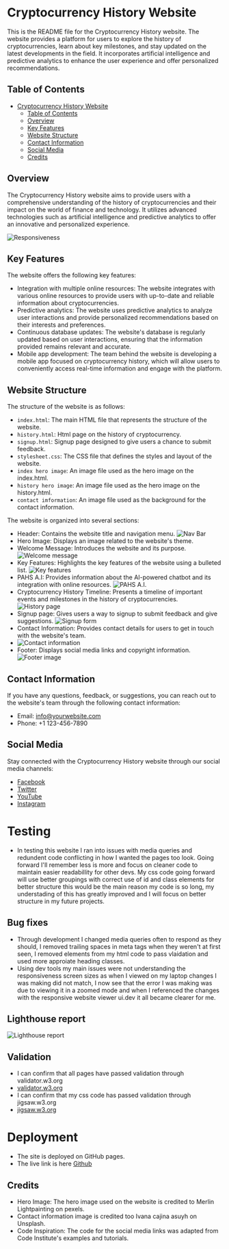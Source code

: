 # Cryptocurrency History Website

This is the README file for the Cryptocurrency History website. The website provides a platform for users to explore the history of cryptocurrencies, learn about key milestones, and stay updated on the latest developments in the field. It incorporates artificial intelligence and predictive analytics to enhance the user experience and offer personalized recommendations.

## Table of Contents

- [Cryptocurrency History Website](#cryptocurrency-history-website)
  - [Table of Contents](#table-of-contents)
  - [Overview](#overview)
  - [Key Features](#key-features)
  - [Website Structure](#website-structure)
  - [Contact Information](#contact-information)
  - [Social Media](#social-media)
  - [Credits](#credits)

## Overview

The Cryptocurrency History website aims to provide users with a comprehensive understanding of the history of cryptocurrencies and their impact on the world of finance and technology. It utilizes advanced technologies such as artificial intelligence and predictive analytics to offer an innovative and personalized experience.

![Responsiveness](./assets/images/Responsive%20image%20fix.png)

## Key Features

The website offers the following key features:

- Integration with multiple online resources: The website integrates with various online resources to provide users with up-to-date and reliable information about cryptocurrencies.
- Predictive analytics: The website uses predictive analytics to analyze user interactions and provide personalized recommendations based on their interests and preferences.
- Continuous database updates: The website's database is regularly updated based on user interactions, ensuring that the information provided remains relevant and accurate.
- Mobile app development: The team behind the website is developing a mobile app focused on cryptocurrency history, which will allow users to conveniently access real-time information and engage with the platform.

## Website Structure

The structure of the website is as follows:

- `index.html`: The main HTML file that represents the structure of the website.
- `history.html`: Html page on the history of cryptocurrency.
- `signup.html`: Signup page designed to give users a chance to submit feedback.
- `stylesheet.css`: The CSS file that defines the styles and layout of the website.
- `index hero image`: An image file used as the hero image on the index.html.
- `history hero image`: An image file used as the hero image on the history.html.
- `contact imformation`: An image file used as the background for the contact information.

The website is organized into several sections:

- Header: Contains the website title and navigation menu.
  ![Nav Bar](./assets/images/Header%20navbar.png)
- Hero Image: Displays an image related to the website's theme.
- Welcome Message: Introduces the website and its purpose.
  ![Welcome message](./assets/images/Welcome%20message%20fix.png)
- Key Features: Highlights the key features of the website using a bulleted list.
  ![Key features](./assets/images/Key%20features.png)
- PAHS A.I: Provides information about the AI-powered chatbot and its integration with online resources.
  ![PAHS A.I.](./assets/images/PAHS%20A.I.png)
- Cryptocurrency History Timeline: Presents a timeline of important events and milestones in the history of cryptocurrencies.
  ![History page](./assets/images/History%20page%20image%20fix.png)
- Signup page: Gives users a way to signup to submit feedback and give suggestions.
  ![Signup form](./assets/images/Signup%20form.jpg)
- Contact Information: Provides contact details for users to get in touch with the website's team.
- ![Contact information](./assets/images/Contact%20information.jpg)
- Footer: Displays social media links and copyright information.
  ![Footer image](./assets/images/Footer%20image.jpg)

## Contact Information

If you have any questions, feedback, or suggestions, you can reach out to the website's team through the following contact information:

- Email: info@yourwebsite.com
- Phone: +1 123-456-7890

## Social Media

Stay connected with the Cryptocurrency History website through our social media channels:

- [Facebook](https://www.facebook.com/yourwebsite)
- [Twitter](https://twitter.com/yourwebsite)
- [YouTube](https://www.youtube.com/yourwebsite)
- [Instagram](https://www.instagram.com/yourwebsite)

# Testing

- In testing this website I ran into issues with media queries and redundent code conflicting in how I wanted the pages too look. Going forward I'll remember less is more and focus on cleaner code to maintain easier readabillity for other devs. My css code going forward will use better groupings with correct use of id and class elements for better structure this would be the main reason my code is so long, my understading of this has greatly improved and I will focus on better structure in my future projects.

## Bug fixes

- Through development I changed media queries often to respond as they should, I removed trailing spaces in meta tags when they weren't at first seen, I removed elements from my html code to pass vlaidation and used more approiate heading classes.
- Using dev tools my main issues were not understanding the responsiveness screen sizes as when I viewed on my laptop changes I was making did not match, I now see that the error I was making was due to viewing it in a zoomed mode and when I referenced the changes with the responsive website viewer ui.dev it all became clearer for me.

## Lighthouse report

![Lighthouse report](./assets/images/lighthouse%20report.jpg)

## Validation

- I can confirm that all pages have passed validation through validator.w3.org
- [validator.w3.org](https://www.validator.w3.org)
- I can confirm that my css code has passed validation through jigsaw.w3.org
- [jigsaw.w3.org](https://www.jigsaw.w3.org)

# Deployment
- The site is deployed on GitHub pages.
- The live link is here [Github](https://grampers-dev.github.io/cryptocurreny-a.i-history/)

## Credits

- Hero Image: The hero image used on the website is credited to Merlin Lightpainting on pexels.
- Contact information image is credited too Ivana cajina asuyh on Unsplash.
- Code Inspiration: The code for the social media links was adapted from Code Institute's examples and tutorials.
